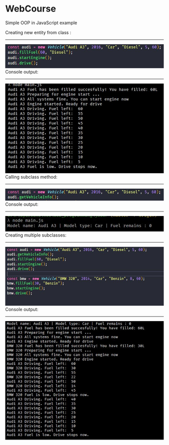 # WebCourse

[logo]: './img/oop_example2.JPG'

Simple OOP in JavaScript example

Creating new entity from class :

<hr>
<img src="./img/oop_example2.JPG">
<br>
Console output:
<hr>
<img src="./img/oop_example1.JPG">
<br>
Calling subclass method:
<hr>
<img src="./img/oop_example3.JPG">
<br>
Console output:
<hr>
<img src="./img/oop_example4.JPG">
<br>
Creating multiple subclasses:
<hr>
<img src="./img/oop_example5.JPG">
<br>
Console output:
<hr>
<img src="./img/oop_example6.JPG">
